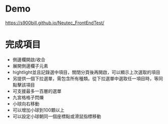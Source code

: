 # Demo
https://s900bill.github.io/Neutec_FrontEndTest/

# 完成項目

- 側邊欄開啟/收合
- 展開側邊欄子元素
- hightlight並且記錄選中項目，關閉分頁後再開啟，可以顯示上次選取的項目
- 另提供一個下拉選單，需包含所有種類。從下拉選單中選取任一項目時，等同點擊該項目
- 可支援最多一百層的選單
- 九宮格格子閃爍
- 小球向右移動
- 可以增加小球到100顆以上
- 可以設定小球朝同一個座標點或滑鼠指標移動
